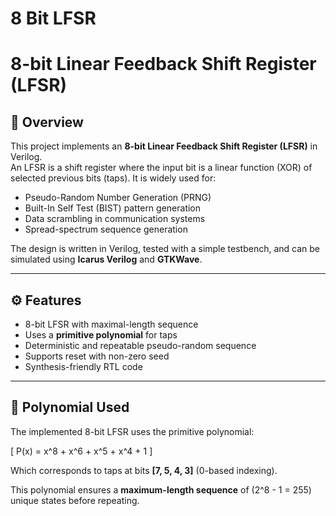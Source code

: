 # 8 Bit LFSR  

# 8-bit Linear Feedback Shift Register (LFSR)

## 📌 Overview
This project implements an **8-bit Linear Feedback Shift Register (LFSR)** in Verilog.  
An LFSR is a shift register where the input bit is a linear function (XOR) of selected previous bits (taps). It is widely used for:
- Pseudo-Random Number Generation (PRNG)
- Built-In Self Test (BIST) pattern generation
- Data scrambling in communication systems
- Spread-spectrum sequence generation

The design is written in Verilog, tested with a simple testbench, and can be simulated using **Icarus Verilog** and **GTKWave**.

---

## ⚙️ Features
- 8-bit LFSR with maximal-length sequence
- Uses a **primitive polynomial** for taps
- Deterministic and repeatable pseudo-random sequence
- Supports reset with non-zero seed
- Synthesis-friendly RTL code

---

## 🔑 Polynomial Used
The implemented 8-bit LFSR uses the primitive polynomial:

\[
P(x) = x^8 + x^6 + x^5 + x^4 + 1
\]

Which corresponds to taps at bits **[7, 5, 4, 3]** (0-based indexing).

This polynomial ensures a **maximum-length sequence** of \(2^8 - 1 = 255\) unique states before repeating.


